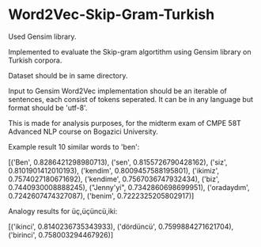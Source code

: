 # Word2Vec-Skip-Gram-Turkish

Used Gensim library.

Implemented to evaluate the Skip-gram algortithm using Gensim library on Turkish corpora. 

Dataset should be in same directory.

Input to Gensim Word2Vec implementation should be an iterable of sentences, each consist of tokens seperated. It can be in any language but format should be 'utf-8'.

This is made for analysis purposes, for the midterm exam of CMPE 58T Advanced NLP course on Bogazici University.

Example result 10 similar words to 'ben':

[('Ben', 0.8286421298980713), ('sen', 0.8155726790428162), ('siz', 0.8101901412010193), ('kendim', 0.8009457588195801), ('ikimiz', 0.7574027180671692), ('kendime', 0.7567036747932434), ('biz', 0.7440930008888245), ("Jenny'yi", 0.7342860698699951), ('oradaydım', 0.7242607474327087), ('benim', 0.7222325205802917)]

Analogy results for üç,üçüncü,iki:

[('ikinci', 0.8140236735343933), ('dördüncü', 0.7599884271621704), ('birinci', 0.758003294467926)]
